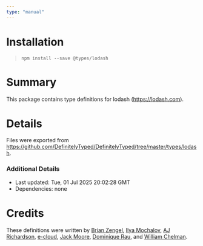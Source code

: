 ```yaml
---
type: "manual"
---
```


# Installation
> `npm install --save @types/lodash`

# Summary
This package contains type definitions for lodash (https://lodash.com).

# Details
Files were exported from https://github.com/DefinitelyTyped/DefinitelyTyped/tree/master/types/lodash.

### Additional Details
 * Last updated: Tue, 01 Jul 2025 20:02:28 GMT
 * Dependencies: none

# Credits
These definitions were written by [Brian Zengel](https://github.com/bczengel), [Ilya Mochalov](https://github.com/chrootsu), [AJ Richardson](https://github.com/aj-r), [e-cloud](https://github.com/e-cloud), [Jack Moore](https://github.com/jtmthf), [Dominique Rau](https://github.com/DomiR), and [William Chelman](https://github.com/WilliamChelman).
